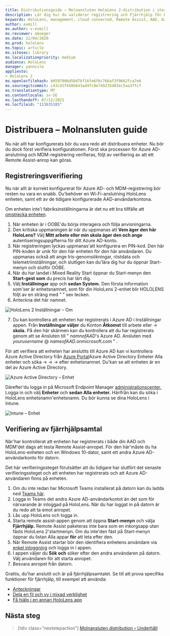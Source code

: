 ```yaml
---
title: Distributionsguide – Molnansluten HoloLens 2-distribution i stor skala med Remote Assist – Distribuera
description: Lär dig hur du validerar registrering och Fjärrhjälp för HoloLens enheter över ett molnanslutet nätverk.
keywords: HoloLens, management, cloud connected, Remote Assist, AAD, Azure AD, MDM, Mobile Enhetshantering
author: evmill
ms.author: v-evmill
ms.reviewer: aboeger
ms.date: 12/04/2020
ms.prod: hololens
ms.topic: article
ms.sitesec: library
ms.localizationpriority: medium
audience: HoloLens
manager: yannisle
appliesto:
- HoloLens 2
ms.openlocfilehash: b0597806d58d7bf16fe6f6c766af3f9662fca7e6
ms.sourcegitcommit: c43cd2f450b643ad4fc8e749235d03ec5aa3ffcf
ms.translationtype: MT
ms.contentlocale: sv-SE
ms.lasthandoff: 07/12/2021
ms.locfileid: "113635185"
---
```

# <a name="deploy---cloud-connected-guide"></a>Distribuera – Molnansluten guide

Nu när allt har konfigurerats bör du vara redo att distribuera enheter. Nu bör du dock först verifiera konfigurationen. Först ska processen för Azure AD-anslutning och MDM-registrering verifieras, följt av verifiering av att ett Remote Assist-anrop kan göras.

## <a name="enrollment-validation"></a>Registreringsverifiering

Nu när allt är korrekt konfigurerat för Azure AD- och MDM-registrering bör resten nu vara en snabb. Du&#39;behöver en Wi-Fi-anslutning HoloLens enheten, samt ett av de tidigare konfigurerade AAD-användarkontona.

Om enheten inte&#39;i fabriksinställningarna är det nu ett bra tillfälle att [omstrecka enheten](/hololens/hololens-recovery#clean-reflash-the-device).

1. När enheten är i OOBE&#39;du börja interagera och följa anvisningarna. 
1. Den kritiska uppmaningen är när du uppmanas att **Vem äger den här HoloLens?** Välj **Mitt arbete eller min skola äger den och ange** autentiseringsuppgifterna för ditt Azure AD-konto.
1. När registreringen lyckas uppmanas&#39;att konfigurera en PIN-kod. Den här PIN-koden är unik för den här enheten för den här användaren. Du uppmanas också att ange Iris-genomsökningar, röstdata och telemetriinställningar, och slutligen kan du&#39;lära dig hur du öppnar Start-menyn och slutför OOBE.
1. När du har landat i Mixed Reality Start öppnar du Start-menyn den **Start-gest som** du precis har lärt dig.
1. Välj **Inställningar** app och **sedan System.** Den första information som&#39;ser är enhetsnamnet, som för din HoloLens 2-enhet blir HOLOLENS följt av en sträng med &quot; &quot; sex tecken.
1. Anteckna det här namnet.

![HoloLens 2 Inställningar – Om](./images/hololens2-settings-about.jpg)

7. Du kan kontrollera att enheten har registrerats i Azure AD i Inställningar appen. Från **Inställningar väljer** du Konton **Åtkomst** till arbete eller  ->  **skola.** På den här skärmen kan du kontrollera att du har registrerats genom att se Ansluten till &quot; _namnofAAD_&#39;s Azure AD. Ansluten med _yourusername_ @ _nameofAAD_.onmicrosoft.com &quot; .


För att verifiera att enheten har anslutits till Azure AD kan vi kontrollera Azure Active Directory från [Azure Portal](https://portal.azure.com/#home)Azure Active Directory Enheter Alla enheter och söka  ->    ->    ->  efter enhetsnamnet. Du&#39;kan se att enheten är en del av Azure Active Directory.


![Azure Active Directory – Enhet](./images/aad-enrollment.png)

Därefter&#39;du logga in på Microsoft Endpoint Manager [administrationscenter.](https://endpoint.microsoft.com/#home) Logga in och välj **Enheter** och **sedan Alla enheter.** Härifrån kan du söka i HoloLens enhetsnamn&#39;enhetsnamn. Du bör kunna se dina HoloLens i Intune.

![Intune – Enhet](./images/endpoint-all-devices-enrolled.png)

## <a name="remote-assist-call-validation"></a>Verifiering av fjärrhjälpsamtal

När&#39;har kontrollerat att enheten har registrerats i både din AAD och MDM&#39;det dags att testa Remote Assist-anropet. För den här&#39;måste du ha HoloLens-enheten och en Windows 10-dator, samt ett andra Azure AD-användarkonto för datorn.

Det här verifieringssteget förutsätter att du tidigare har slutfört det senaste verifieringssteget och att enheten har registrerats och att Azure AD-användaren finns på enheten.


1. Om du inte redan har Microsoft Teams installerat på datorn kan du ladda ned [Teams här](https://www.microsoft.com/microsoft-365/microsoft-teams/download-app).
2. Logga in Teams det andra Azure AD-användarkontot än det som för närvarande är inloggad på HoloLens. När du har loggat in på datorn är du redo att ta emot anropet.
3. Lås upp HoloLens och logga in.
4. Starta remote assist-appen genom att öppna **Start-menyn** och välja **Fjärrhjälp.** Remote Assist paketeras inte bara som en inkorgsapp utan fästs HoloLens 2&#39;startmenyn. Om du inte&#39;den fäst på Start-menyn öppnar du listan Alla appar **för** att leta efter den.
5. När Remote Assist startar bör den identifiera enhetens användare via [enkel inloggning](/azure/active-directory/manage-apps/what-is-single-sign-on) och logga in i appen.
6. I appen väljer du **Sök och** söker efter den andra användaren på datorn. Välj användaren för att starta anropet.
7. Besvara anropet från datorn.

Grattis, du&#39;har anslutit och är på fjärrhjälpsamtalet. Se till att prova specifika funktioner för fjärrhjälp, till exempel att använda:

- [Anteckningar](/dynamics365/mixed-reality/remote-assist/add-annotations-hololens)
- [Dela en fil och vy i mixad verklighet](/dynamics365/mixed-reality/remote-assist/display-save-files)
- [Få hjälp i en annan HoloLens app](/dynamics365/mixed-reality/remote-assist/get-help-hololens-app-hololens)

## <a name="next-step"></a>Nästa steg

> [!div class="nextstepaction"]
> [Molnansluten distribution – Underhåll](hololens2-cloud-connected-maintain.md)